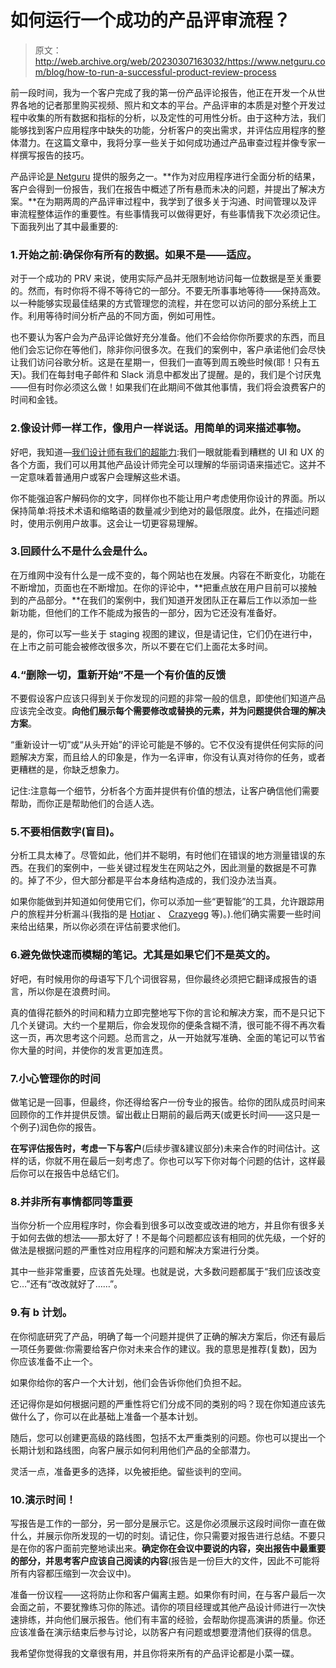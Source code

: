 # 如何运行一个成功的产品评审流程？

> 原文：<http://web.archive.org/web/20230307163032/https://www.netguru.com/blog/how-to-run-a-successful-product-review-process>

 前一段时间，我为一个客户完成了我的第一份产品评论报告，他正在开发一个从世界各地的记者那里购买视频、照片和文本的平台。产品评审的本质是对整个开发过程中收集的所有数据和指标的分析，以及定性的可用性分析。由于这种方法，我们能够找到客户应用程序中缺失的功能，分析客户的突出需求，并评估应用程序的整体潜力。在这篇文章中，我将分享一些关于如何成功通过产品审查过程并像专家一样撰写报告的技巧。

产品评论[是 Netguru](http://web.archive.org/web/20221201133531/https://www.netguru.com/services/ux-review) 提供的服务之一。**作为对应用程序进行全面分析的结果，客户会得到一份报告，我们在报告中概述了所有悬而未决的问题，并提出了解决方案。**在为期两周的产品评审过程中，我学到了很多关于沟通、时间管理以及评审流程整体运作的重要性。有些事情我可以做得更好，有些事情我下次必须记住。下面我列出了其中最重要的:

### 1.开始之前:确保你有所有的数据。如果不是——适应。

对于一个成功的 PRV 来说，使用实际产品并无限制地访问每一位数据是至关重要的。然而，有时你将不得不等待它的一部分。不要无所事事地等待——保持高效。以一种能够实现最佳结果的方式管理您的流程，并在您可以访问的部分系统上工作。利用等待时间分析产品的不同方面，例如可用性。

也不要认为客户会为产品评论做好充分准备。他们不会给你你所要求的东西，而且他们会忘记你在等他们，除非你问很多次。在我们的案例中，客户承诺他们会尽快让我们访问谷歌分析。这是在星期一，但我们一直等到周五晚些时候(耶！只有五天)。我们在每封电子邮件和 Slack 消息中都发出了提醒。是的，我们是个讨厌鬼——但有时你必须这么做！如果我们在此期间不做其他事情，我们将会浪费客户的时间和金钱。

### 2.像设计师一样工作，像用户一样说话。用简单的词来描述事物。

好吧，我知道—[我们设计师有我们的超能力](/web/20221201133531/https://www.netguru.com/services/ux-design):我们一眼就能看到糟糕的 UI 和 UX 的各个方面，我们可以用其他产品设计师完全可以理解的华丽词语来描述它。这并不一定意味着普通用户或客户会理解这些术语。

你不能强迫客户解码你的文字，同样你也不能让用户考虑使用你设计的界面。所以保持简单:将技术术语和缩略语的数量减少到绝对的最低限度。此外，在描述问题时，使用示例用户故事。这会让一切更容易理解。

### 3.回顾什么不是什么会是什么。

在万维网中没有什么是一成不变的，每个网站也在发展。内容在不断变化，功能在不断增加，页面也在不断增加。在你的评论中，**把重点放在用户目前可以接触到的产品部分。**在我们的案例中，我们知道开发团队正在幕后工作以添加一些新功能，但他们的工作不能成为报告的一部分，因为它还没有准备好。

是的，你可以写一些关于 staging 视图的建议，但是请记住，它们仍在进行中，在上市之前可能会被修改很多次，所以不要在它们上面花太多时间。

### 4.“删除一切，重新开始”不是一个有价值的反馈

不要假设客户应该只得到关于你发现的问题的非常一般的信息，即使他们知道产品应该完全改变。**向他们展示每个需要修改或替换的元素，并为问题提供合理的解决方案**。

“重新设计一切”或“从头开始”的评论可能是不够的。它不仅没有提供任何实际的问题解决方案，而且给人的印象是，作为一名评审，你没有认真对待你的任务，或者更糟糕的是，你缺乏想象力。

记住:注意每一个细节，分析各个方面并提供有价值的想法，让客户确信他们需要帮助，而你正是帮助他们的合适人选。

### 5.不要相信数字(盲目)。

分析工具太棒了。尽管如此，他们并不聪明，有时他们在错误的地方测量错误的东西。在我们的案例中，一些关键过程发生在网站之外，因此测量的数据是不可靠的。掉了不少，但大部分都是平台本身结构造成的，我们没办法当真。

如果你能做到并知道如何使用它们，你可以添加一些“更智能”的工具，允许跟踪用户的旅程并分析漏斗(我指的是 [Hotjar](http://web.archive.org/web/20221201133531/https://www.hotjar.com/) 、 [Crazyegg](http://web.archive.org/web/20221201133531/https://www.crazyegg.com/visual-website-analytics/) 等)。).他们确实需要一些时间来给出结果，所以你必须在评估前要求他们。

### 6.避免做快速而模糊的笔记。尤其是如果它们不是英文的。

好吧，有时候用你的母语写下几个词很容易，但你最终必须把它翻译成报告的语言，所以你是在浪费时间。

真的值得花额外的时间和精力立即完整地写下你的言论和解决方案，而不是只记下几个关键词。大约一个星期后，你会发现你的便条含糊不清，很可能不得不再次看这一页，再次思考这个问题。总而言之，从一开始就写准确、全面的笔记可以节省你大量的时间，并使你的发言更加连贯。

### 7.小心管理你的时间

做笔记是一回事，但最终，你还得给客户一份专业的报告。给你的团队成员时间来回顾你的工作并提供反馈。留出截止日期前的最后两天(或更长时间——这只是一个例子)润色你的报告。

**在写评估报告时，考虑一下与客户**(后续步骤&建议部分)未来合作的时间估计。这样的话，你就不用在最后一刻考虑了。你也可以写下你对每个问题的估计，这样最后你可以在报告中总结它们。

### 8.并非所有事情都同等重要

当你分析一个应用程序时，你会看到很多可以改变或改进的地方，并且你有很多关于如何去做的想法——那太好了！不是每个问题都应该有相同的优先级，一个好的做法是根据问题的严重性对应用程序的问题和解决方案进行分类。

其中一些非常重要，应该首先处理。也就是说，大多数问题都属于“我们应该改变它…”还有“改改就好了……”。

### 9.有 b 计划。

在你彻底研究了产品，明确了每一个问题并提供了正确的解决方案后，你还有最后一项任务要做:你需要给客户你对未来合作的建议。我的意思是推荐(复数)，因为你应该准备不止一个。

如果你给你的客户一个大计划，他们会告诉你他们负担不起。

还记得你是如何根据问题的严重性将它们分成不同的类别的吗？现在你知道应该先做什么了，你可以在此基础上准备一个基本计划。

随后，您可以创建更高级的路线图，包括不太严重类别的问题。你也可以提出一个长期计划和路线图，向客户展示如何利用他们产品的全部潜力。

灵活一点，准备更多的选择，以免被拒绝。留些谈判的空间。

### 10.演示时间！

写报告是工作的一部分，另一部分是展示它。这是你必须展示这段时间你一直在做什么，并展示你所发现的一切的时刻。请记住，你只需要对报告进行总结。不要只是在你的客户面前完整地读出来。**确定你在会议中要说的内容，突出报告中最重要的部分，并思考客户应该自己阅读的内容**(报告是一份巨大的文件，因此不可能将所有内容都压缩到一次会议中)。

准备一份议程——这将防止你和客户偏离主题。如果你有时间，在与客户最后一次会面之前，不要犹豫练习你的陈述。请你的项目经理或其他产品设计师进行一次快速排练，并向他们展示报告。他们有丰富的经验，会帮助你提高演讲的质量。你还应该准备在演示结束后参与讨论，以防客户有问题或想要澄清他们获得的信息。

我希望你觉得我的文章很有用，并且你将来所有的产品评论都是小菜一碟。